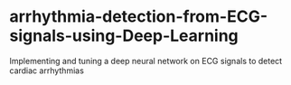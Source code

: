 # arrhythmia-detection-from-ECG-signals-using-Deep-Learning
Implementing and tuning a  deep neural network on ECG signals to detect cardiac arrhythmias
